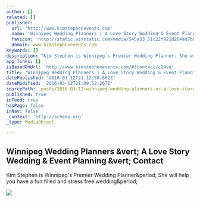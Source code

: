 ```yaml
---
author: []
related: []
publisher:
  url: 'http://www.kimstephenevents.com'
  name: 'Winnipeg Wedding Planners | A Love Story Wedding & Event Planning'
  favicon: 'http://static.wixstatic.com/media/545a33_51c22f921d204ed7b948db480bab3085.jpg/v1/fill/w_16%2Ch_16%2Clg_1/545a33_51c22f921d204ed7b948db480bab3085.jpg'
  domain: www.kimstephenevents.com
keywords: []
description: "Kim Stephen is Winnipeg's Premier Wedding Planner. She will help you have a fun filled and stress free wedding."
app_links: []
isBasedOnUrl: 'http://www.kimstephenevents.com/#!contact/c24vq'
title: 'Winnipeg Wedding Planners | A Love Story Wedding & Event Planning | Contact'
datePublished: '2016-03-12T21:12:58.662Z'
dateModified: '2016-03-12T21:09:52.267Z'
sourcePath: _posts/2016-03-12-winnipeg-wedding-planners-or-a-love-story-wedding-and-event-pla.md
published: true
inFeed: true
hasPage: false
inNav: false
_context: 'http://schema.org'
_type: MediaObject

---
```

<article style=""><h1>Winnipeg Wedding Planners &amp;vert; A Love Story Wedding &amp; Event Planning &amp;vert; Contact</h1><p>Kim Stephen is Winnipeg's Premier Wedding Planner&amp;period; She will help you have a fun filled and stress free wedding&amp;period;</p><img src="https://static.wixstatic.com/media/545a33_68d4faeba08b46fda07288201c4c7a18.jpg" /></article>
